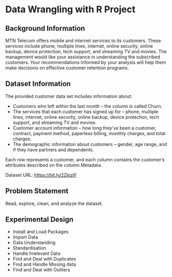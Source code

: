 # Data Wrangling with R Project

## Background Information
MTN Telecom offers mobile and internet services to its customers. These services include phone, multiple lines, internet, online security, online backup, device protection, tech support, and streaming TV and movies. The management would like your assistance in understanding the subscribed customers. Your recommendations informed by your analysis will help them make decisions on effective customer retention programs.

## Dataset Information
The provided customer data set includes information about:

- Customers who left within the last month – the column is called Churn.
- The services that each customer has signed up for – phone, multiple lines, internet, online security, online backup, device protection, tech support, and streaming TV and movies.
- Customer account information – how long they’ve been a customer, contract, payment method, paperless billing, monthly charges, and total charges.
- The demographic information about customers – gender, age range, and if they have partners and dependents.

Each row represents a customer, and each column contains the customer’s attributes described on the column Metadata.

Dataset URL: https://bit.ly/2ZlpzjF

## Problem Statement
Read, explore, clean, and analyze the dataset.

## Experimental Design

- Install and Load Packages
- Import Data
- Data Understanding
- Standardisation
- Handle Irrelevant Data
- Find and Deal with Duplicates
- Find and Handle Missing data
- Find and Deal with Outliers
